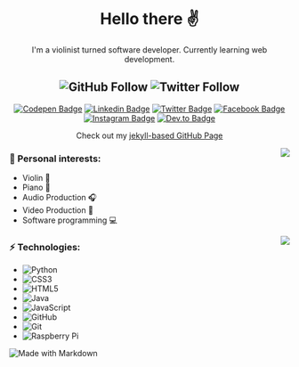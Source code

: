 <h1 align="center">Hello there ✌️</h1>
<div align="center">
I'm a violinist turned software developer. Currently learning web development.
  
![GitHub Follow](https://img.shields.io/github/followers/toshydev.svg?style=social&label=Follow&maxAge=2592000)
![Twitter Follow](https://img.shields.io/twitter/follow/toshymoshy?style=social)
---
[![Codepen Badge](https://img.shields.io/badge/Codepen-000000?style=for-the-badge&logo=codepen&logoColor=white)](https://codepen.io/toshymoshy)
[![Linkedin Badge](https://img.shields.io/badge/LinkedIn-0077B5?style=for-the-badge&logo=linkedin&logoColor=white
)](https://www.linkedin.com/in/antonroters/)
[![Twitter Badge](https://img.shields.io/badge/Twitter-1DA1F2?style=for-the-badge&logo=twitter&logoColor=white
)](https://twitter.com/toshymoshy)
[![Facebook Badge](https://img.shields.io/badge/Facebook-1877F2?style=for-the-badge&logo=facebook&logoColor=white)](https://facebook.com/antonroters)
[![Instagram Badge](https://img.shields.io/badge/Instagram-E4405F?style=for-the-badge&logo=instagram&logoColor=white)](https://instagram.com/toshymoshy)
[![Dev.to Badge](https://img.shields.io/badge/dev.to-0A0A0A?style=for-the-badge&logo=devdotto&logoColor=white)](https://dev.to/toshymoshy)
  
Check out my [jekyll-based GitHub Page](https://snekhome.click)
</div>


<picture>
<source 
  srcset="https://github-readme-stats.vercel.app/api?username=toshydev&show_icons=true&theme=cobalt"
  media="(prefers-color-scheme: dark)"
/>
<source
  srcset="https://github-readme-stats.vercel.app/api?username=toshydev&show_icons=true&theme=swift"
  media="(prefers-color-scheme: light), (prefers-color-scheme: no-preference)"
/>
<img align="right" src="https://github-readme-stats.vercel.app/api?username=toshydev&show_icons=true" />
</picture>


### 💙 Personal interests:
- Violin 🎻
- Piano 🎹
- Audio Production 🎧
- Video Production 🎥
- Software programming 💻


<picture>
<source 
  srcset="https://github-readme-stats.vercel.app/api/top-langs/?username=toshydev&show_icons=true&theme=cobalt"
  media="(prefers-color-scheme: dark)"
/>
<source
  srcset="https://github-readme-stats.vercel.app/api/top-langs/?username=toshydev&show_icons=true&theme=swift"
  media="(prefers-color-scheme: light), (prefers-color-scheme: no-preference)"
/>
<img align="right" src="https://github-readme-stats.vercel.app/api/top-langs/?username=toshydev&show_icons=true" />
</picture>

<div></div>

### ⚡️ Technologies:
- ![Python](https://img.shields.io/badge/Python-14354C?style=for-the-badge&logo=python&logoColor=white)
- ![CSS3](https://img.shields.io/badge/CSS3-1572B6?style=for-the-badge&logo=css3&logoColor=white)
- ![HTML5](https://img.shields.io/badge/HTML5-E34F26?style=for-the-badge&logo=html5&logoColor=white)
- ![Java](https://img.shields.io/badge/Java-ED8B00?style=for-the-badge&logo=openjdk&logoColor=white)
- ![JavaScript](https://img.shields.io/badge/JavaScript-F7DF1E?style=for-the-badge&logo=JavaScript&logoColor=white)
- ![GitHub](https://img.shields.io/badge/GitHub-100000?style=for-the-badge&logo=github&logoColor=white)
- ![Git](https://img.shields.io/badge/GIT-E44C30?style=for-the-badge&logo=git&logoColor=white)
- ![Raspberry Pi](https://img.shields.io/badge/Raspberry%20Pi-A22846?style=for-the-badge&logo=Raspberry%20Pi&logoColor=white)


![Made with Markdown](https://img.shields.io/badge/Made%20with-Markdown-1f425f.svg)
